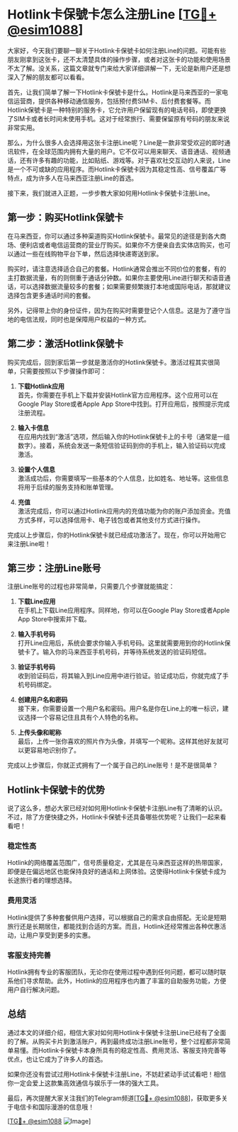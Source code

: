 # Hotlink卡保號卡怎么注册Line [[TG💪+ @esim1088](https://t.me/s/esim1088)]

大家好，今天我们要聊一聊关于Hotlink卡保號卡如何注册Line的问题。可能有些朋友刚拿到这张卡，还不太清楚具体的操作步骤，或者对这张卡的功能和使用场景不太了解。没关系，这篇文章就专门来给大家详细讲解一下，无论是新用户还是想深入了解的朋友都可以看看。

首先，让我们简单了解一下Hotlink卡保號卡是什么。Hotlink是马来西亚的一家电信运营商，提供各种移动通信服务，包括预付费SIM卡、后付费套餐等。而Hotlink保號卡是一种特别的服务卡，它允许用户保留现有的电话号码，即使更换了SIM卡或者长时间未使用手机。这对于经常旅行、需要保留原有号码的朋友来说非常实用。

那么，为什么很多人会选择用这张卡注册Line呢？Line是一款非常受欢迎的即时通讯软件，在全球范围内拥有大量的用户。它不仅可以用来聊天、语音通话、视频通话，还有许多有趣的功能，比如贴纸、游戏等。对于喜欢社交互动的人来说，Line是一个不可或缺的应用程序。而Hotlink卡保號卡因为其稳定性高、信号覆盖广等特点，成为许多人在马来西亚注册Line的首选。

接下来，我们就进入正题，一步步教大家如何用Hotlink卡保號卡注册Line。

## 第一步：购买Hotlink保號卡

在马来西亚，你可以通过多种渠道购买Hotlink保號卡。最常见的途径是到各大商场、便利店或者电信运营商的营业厅购买。如果你不方便亲自去实体店购买，也可以通过一些在线购物平台下单，然后选择快递寄送到家。

购买时，请注意选择适合自己的套餐。Hotlink通常会推出不同价位的套餐，有的主打数据流量，有的则侧重于通话分钟数。如果你主要使用Line进行聊天和语音通话，可以选择数据流量较多的套餐；如果需要频繁拨打本地或国际电话，那就建议选择包含更多通话时间的套餐。

另外，记得带上你的身份证件，因为在购买时需要登记个人信息。这是为了遵守当地的电信法规，同时也是保障用户权益的一种方式。

## 第二步：激活Hotlink保號卡

购买完成后，回到家后第一步就是激活你的Hotlink保號卡。激活过程其实很简单，只需要按照以下步骤操作即可：

1. **下载Hotlink应用**  
   首先，你需要在手机上下载并安装Hotlink官方应用程序。这个应用可以在Google Play Store或者Apple App Store中找到。打开应用后，按照提示完成注册流程。

2. **输入卡信息**  
   在应用内找到“激活”选项，然后输入你的Hotlink保號卡上的卡号（通常是一组数字）。接着，系统会发送一条短信验证码到你的手机上，输入验证码以完成激活。

3. **设置个人信息**  
   激活成功后，你需要填写一些基本的个人信息，比如姓名、地址等。这些信息将用于后续的服务支持和账单管理。

4. **充值**  
   激活完成后，你可以通过Hotlink应用内的充值功能为你的账户添加资金。充值方式多样，可以选择信用卡、电子钱包或者其他支付方式进行操作。

完成以上步骤后，你的Hotlink保號卡就已经成功激活了。现在，你可以开始用它来注册Line啦！

## 第三步：注册Line账号

注册Line账号的过程也非常简单，只需要几个步骤就能搞定：

1. **下载Line应用**  
   在手机上下载Line应用程序。同样地，你可以在Google Play Store或者Apple App Store中搜索并下载。

2. **输入手机号码**  
   打开Line应用后，系统会要求你输入手机号码。这里就需要用到你的Hotlink保號卡了。输入你的马来西亚手机号码，并等待系统发送的验证码短信。

3. **验证手机号码**  
   收到验证码后，将其输入到Line应用中进行验证。验证成功后，你就完成了手机号码绑定。

4. **创建用户名和密码**  
   接下来，你需要设置一个用户名和密码。用户名是你在Line上的唯一标识，建议选择一个容易记住且具有个人特色的名称。

5. **上传头像和昵称**  
   最后，上传一张你喜欢的照片作为头像，并填写一个昵称。这样其他好友就可以更容易地识别你了。

完成以上步骤后，你就正式拥有了一个属于自己的Line账号！是不是很简单？

## Hotlink卡保號卡的优势

说了这么多，想必大家已经对如何用Hotlink卡保號卡注册Line有了清晰的认识。不过，除了方便快捷之外，Hotlink卡保號卡还具备哪些优势呢？让我们一起来看看吧！

### 稳定性高
Hotlink的网络覆盖范围广，信号质量稳定，尤其是在马来西亚这样的热带国家，即便是在偏远地区也能保持良好的通话和上网体验。这使得Hotlink卡保號卡成为长途旅行者的理想选择。

### 费用灵活
Hotlink提供了多种套餐供用户选择，可以根据自己的需求自由搭配。无论是短期旅行还是长期居住，都能找到合适的方案。而且，Hotlink还经常推出各种优惠活动，让用户享受到更多的实惠。

### 客服支持完善
Hotlink拥有专业的客服团队，无论你在使用过程中遇到任何问题，都可以随时联系他们寻求帮助。此外，Hotlink的应用程序也内置了丰富的自助服务功能，方便用户自行解决问题。

## 总结

通过本文的详细介绍，相信大家对如何用Hotlink卡保號卡注册Line已经有了全面的了解。从购买卡片到激活账户，再到最终成功注册Line账号，整个过程都非常简单易懂。而Hotlink卡保號卡本身所具有的稳定性高、费用灵活、客服支持完善等优点，也让它成为了许多人的首选。

如果你还没有尝试过用Hotlink卡保號卡注册Line，不妨赶紧动手试试看吧！相信你一定会爱上这款集高效通信与娱乐于一体的强大工具。

最后，再次提醒大家关注我们的Telegram频道[[TG💪+ @esim1088](https://t.me/s/esim1088)]，获取更多关于电信卡和国际漫游的信息哦！  

[[TG💪+ @esim1088](https://t.me/s/esim1088) ![Image](https://i.postimg.cc/4NQfJmqS/Snipaste-2025-05-13-00-14-12.png)]